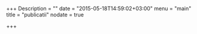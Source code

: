 +++
Description = ""
date = "2015-05-18T14:59:02+03:00"
menu = "main"
title = "publicatii"
nodate = true

+++
